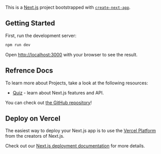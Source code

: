 This is a [Next.js](https://nextjs.org) project bootstrapped with [`create-next-app`](https://nextjs.org/docs/app/api-reference/cli/create-next-app).

## Getting Started

First, run the development server:

```bash
npm run dev
```

Open [http://localhost:3000](http://localhost:3000) with your browser to see the result.

## Refrence Docs

To learn more about Projects, take a look at the following resources:

- [Quiz](https://www.freecodecamp.org/news/how-to-build-a-quiz-app-using-react/) - learn about Next.js features and API.


You can check out [the GitHub repository](https://github.com/chrisblakely01/quiz-app/blob/master/starter/src/App.js)!

## Deploy on Vercel

The easiest way to deploy your Next.js app is to use the [Vercel Platform](https://vercel.com/new?utm_medium=default-template&filter=next.js&utm_source=create-next-app&utm_campaign=create-next-app-readme) from the creators of Next.js.

Check out our [Next.js deployment documentation](https://nextjs.org/docs/app/building-your-application/deploying) for more details.




